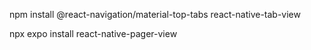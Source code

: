 npm install @react-navigation/material-top-tabs react-native-tab-view

npx expo install react-native-pager-view